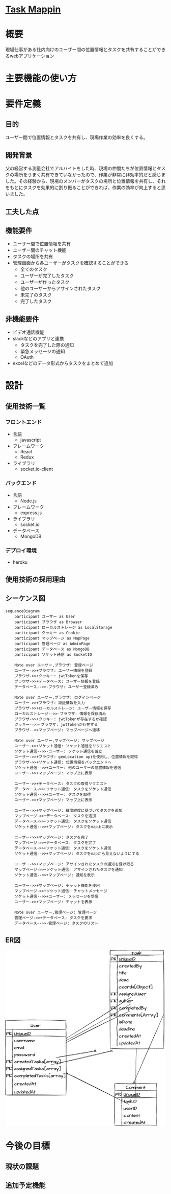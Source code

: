 # [Task Mappin](https://taskmappin-c2989267e49d.herokuapp.com)

# 概要
<p>
現場仕事がある社内向けのユーザー間の位置情報とタスクを共有することができるwebアプリケーション
</p>

# 主要機能の使い方

# 要件定義
## 目的
ユーザー間で位置情報とタスクを共有し、現場作業の効率を良くする。

## 開発背景
父の経営する測量会社でアルバイトをした時、現場の仲間たちが位置情報とタスクの場所をうまく共有できていなかったので、作業が非常に非効率的だと感じました。その経験から、現場のメンバーがタスクの場所と位置情報を共有し、それをもとにタスクを効果的に割り振ることができれば、作業の効率が向上すると思いました。

## 工夫した点

## 機能要件
- ユーザー間で位置情報を共有
- ユーザー間のチャット機能
- タスクの場所を共有
- 管理画面から各ユーザーがタスクを確認することができる
  - 全てのタスク
  - ユーザーが完了したタスク
  - ユーザーが作ったタスク
  - 他のユーザーからアサインされたタスク
  - 未完了のタスク
  - 完了したタスク

## 非機能要件
- ビデオ通話機能
- slackなどのアプリと連携
  - タスクを完了した際の通知
  - 緊急メッセージの通知
  - OAuth
- excelなどのデータ形式からタスクをまとめて追加

# 設計

## 使用技術一覧

### フロントエンド
- 言語
  - javascript
- フレームワーク
  - React
  - Redux
- ライブラリ
  - socket.io-client

### バックエンド
- 言語
  - Node.js
- フレームワーク
  - express.js
- ライブラリ
  - socket.io
- データベース
  - MongoDB

### デプロイ環境
- heroku

## 使用技術の採用理由

## シーケンス図
```mermaid
sequenceDiagram
    participant ユーザー as User
    participant ブラウザ as Browser
    participant ローカルストレージ as LocalStorage
    participant クッキー as Cookie
    participant マップページ as MapPage
    participant 管理ページ as AdminPage
    participant データベース as MongoDB
    participant ソケット通信 as SocketIO

    Note over ユーザー,ブラウザ: 登録ページ
    ユーザー->>+ブラウザ: ユーザー情報を登録
    ブラウザ->>+クッキー: jwtTokenを保存
    ブラウザ->>+データベース: ユーザー情報を登録
    データベース-->>-ブラウザ: ユーザー登録済み

    Note over ユーザー,ブラウザ: ログインページ
    ユーザー->>+ブラウザ: 認証情報を入力
    ブラウザ->>+ローカルストレージ: ユーザー情報を保存
    ローカルストレージ-->>-ブラウザ: 情報を保存済み
    ブラウザ->>+クッキー: jwtTokenが存在するか確認
    クッキー-->>-ブラウザ: jwtTokenが存在する
    ブラウザ-->>マップページ: マップページへ遷移

    Note over ユーザー,マップページ: マップページ
    ユーザー->>+ソケット通信: ソケット通信をリクエスト
    ソケット通信-->>-ユーザー: ソケット通信を確立
    ユーザー->>+ブラウザ: geoLocation apiを使用し、位置情報を取得
    ブラウザ->>+ソケット通信: 位置情報をバックエンドへ
    ソケット通信-->>+ユーザー: 他のユーザーの位置情報を送信
    ユーザー->>+マップページ: マップ上に表示

    ユーザー->>+データベース: タスクの取得リクエスト
    データベース->>+ソケット通信: タスクをソケット通信
    ソケット通信-->>+ユーザー: タスクを取得
    ユーザー->>+マップページ: マップ上に表示

    ユーザー->>+マップページ: 緯度経度に基づいてタスクを追加
    マップページ->>+データベース: タスクを追加
    データベース->>+ソケット通信: タスクをソケット通信
    ソケット通信-->>+マップページ: タスクをmap上に表示

    ユーザー->>+マップページ: タスクを完了
    マップページ->>+データベース: タスクを完了
    データベース->>+ソケット通信: タスクをソケット通信
    ソケット通信-->>+マップページ: タスクをmapから見えないようにする

    ユーザー->>+マップページ: アサインされたタスクの通知を受け取る
    マップページ->>+ソケット通信: アサインされたタスクを通知
    ソケット通信-->>+マップページ: 通知を表示

    ユーザー->>+マップページ: チャット機能を使用
    マップページ->>+ソケット通信: チャットメッセージ
    ソケット通信-->>+ユーザー: メッセージを受信
    ユーザー->>+マップページ: チャットを表示

    Note over ユーザー,管理ページ: 管理ページ
    管理ページ->>+データベース: タスクを要求
    データベース-->>-管理ページ: タスクのリスト
```


## ER図
![MongoDB ER図](https://github.com/takatokawazu/taskmappin/blob/main/client/public/taskmappin_ER.png)

# 今後の目標

## 現状の課題

## 追加予定機能
